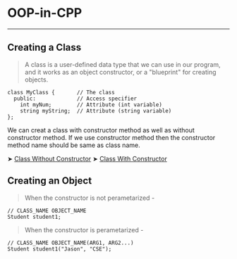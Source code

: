 # OOP-in-CPP
---

## Creating a Class
> A class is a user-defined data type that we can use in our program, and it works as an object constructor, or a "blueprint" for creating objects.

```
class MyClass {       // The class
  public:             // Access specifier
    int myNum;        // Attribute (int variable)
    string myString;  // Attribute (string variable)
};
```
We can creat a class with constructor method as well as without constructor method.
If we use constructor method then the constructor method name should be same as class name.

➤ [Class Without Constructor](https://github.com/ImtiajEmon/OOP-in-CPP/blob/main/Simple%20Class/class_without_constructor.cpp) 
➤ [Class With Constructor](https://github.com/ImtiajEmon/OOP-in-CPP/blob/main/Simple%20Class/class_with_constructor.cpp)

## Creating an Object
> When the constructor is not perametarized -
```
// CLASS_NAME OBJECT_NAME
Student student1;
```
> When the constructor is perametarized -
```
// CLASS_NAME OBJECT_NAME(ARG1, ARG2...)
Student student1("Jason", "CSE");
```


